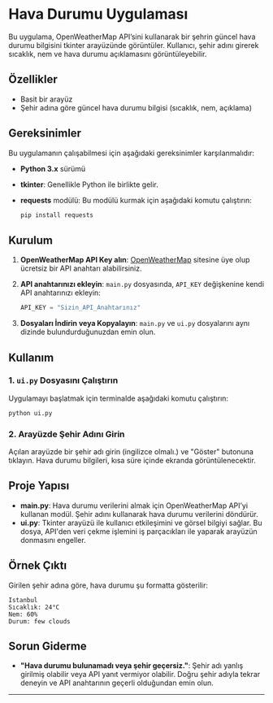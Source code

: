 # Hava Durumu Uygulaması

Bu uygulama, OpenWeatherMap API’sini kullanarak bir şehrin güncel hava durumu bilgisini tkinter arayüzünde görüntüler. Kullanıcı, şehir adını girerek sıcaklık, nem ve hava durumu açıklamasını görüntüleyebilir.

## Özellikler

- Basit bir arayüz
- Şehir adına göre güncel hava durumu bilgisi (sıcaklık, nem, açıklama)


## Gereksinimler

Bu uygulamanın çalışabilmesi için aşağıdaki gereksinimler karşılanmalıdır:

- **Python 3.x** sürümü
- **tkinter**: Genellikle Python ile birlikte gelir.
- **requests** modülü: Bu modülü kurmak için aşağıdaki komutu çalıştırın:

  ```bash
  pip install requests
  ```

## Kurulum

1. **OpenWeatherMap API Key alın**: [OpenWeatherMap](https://home.openweathermap.org/users/sign_up) sitesine üye olup ücretsiz bir API anahtarı alabilirsiniz.

2. **API anahtarınızı ekleyin**: `main.py` dosyasında, `API_KEY` değişkenine kendi API anahtarınızı ekleyin:

   ```python
   API_KEY = "Sizin_API_Anahtarınız"
   ```

3. **Dosyaları İndirin veya Kopyalayın**: `main.py` ve `ui.py` dosyalarını aynı dizinde bulundurduğunuzdan emin olun.

## Kullanım

### 1. `ui.py` Dosyasını Çalıştırın

Uygulamayı başlatmak için terminalde aşağıdaki komutu çalıştırın:

```bash
python ui.py
```

### 2. Arayüzde Şehir Adını Girin

Açılan arayüzde bir şehir adı girin (ingilizce olmalı.) ve "Göster" butonuna tıklayın. Hava durumu bilgileri, kısa süre içinde ekranda görüntülenecektir.

## Proje Yapısı

- **main.py**: Hava durumu verilerini almak için OpenWeatherMap API’yi kullanan modül. Şehir adını kullanarak hava durumu verilerini döndürür.
- **ui.py**: Tkinter arayüzü ile kullanıcı etkileşimini ve görsel bilgiyi sağlar. Bu dosya, API'den veri çekme işlemini iş parçacıkları ile yaparak arayüzün donmasını engeller.

## Örnek Çıktı

Girilen şehir adına göre, hava durumu şu formatta gösterilir:

```
Istanbul
Sıcaklık: 24°C
Nem: 60%
Durum: few clouds
```

## Sorun Giderme

- **"Hava durumu bulunamadı veya şehir geçersiz."**: Şehir adı yanlış girilmiş olabilir veya API yanıt vermiyor olabilir. Doğru şehir adıyla tekrar deneyin ve API anahtarının geçerli olduğundan emin olun.

---
